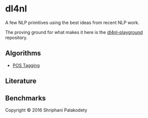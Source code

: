 # dl4nl

A few NLP primitives using the best ideas from recent NLP work.

The proving ground for what makes it here is the
[dl4nl-playground](https://github.com/shriphani/dl4nl-playground) repository.

## Algorithms

* [POS Tagging](doc/pos-tagging.md)

## Literature

## Benchmarks

Copyright © 2016 Shriphani Palakodety
